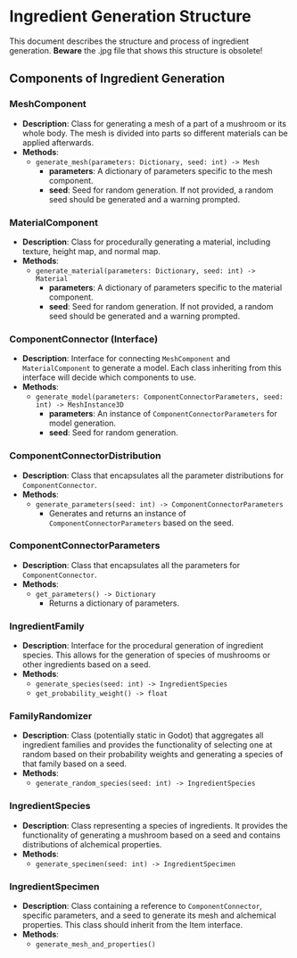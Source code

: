 # Ingredient Generation Structure

This document describes the structure and process of ingredient generation. __Beware__ the .jpg file that shows this structure is obsolete!

## Components of Ingredient Generation

### MeshComponent
- **Description**: Class for generating a mesh of a part of a mushroom or its whole body. The mesh is divided into parts so different materials can be applied afterwards.
- **Methods**:
  - `generate_mesh(parameters: Dictionary, seed: int) -> Mesh`
    - **parameters**: A dictionary of parameters specific to the mesh component.
    - **seed**: Seed for random generation. If not provided, a random seed should be generated and a warning prompted.

### MaterialComponent
- **Description**: Class for procedurally generating a material, including texture, height map, and normal map.
- **Methods**:
  - `generate_material(parameters: Dictionary, seed: int) -> Material`
    - **parameters**: A dictionary of parameters specific to the material component.
    - **seed**: Seed for random generation. If not provided, a random seed should be generated and a warning prompted.

### ComponentConnector (Interface)
- **Description**: Interface for connecting `MeshComponent` and `MaterialComponent` to generate a model. Each class inheriting from this interface will decide which components to use.
- **Methods**:
  - `generate_model(parameters: ComponentConnectorParameters, seed: int) -> MeshInstance3D`
    - **parameters**: An instance of `ComponentConnectorParameters` for model generation.
    - **seed**: Seed for random generation.

### ComponentConnectorDistribution
- **Description**: Class that encapsulates all the parameter distributions for `ComponentConnector`.
- **Methods**:
  - `generate_parameters(seed: int) -> ComponentConnectorParameters`
    - Generates and returns an instance of `ComponentConnectorParameters` based on the seed.

### ComponentConnectorParameters
- **Description**: Class that encapsulates all the parameters for `ComponentConnector`.
- **Methods**:
  - `get_parameters() -> Dictionary`
    - Returns a dictionary of parameters.

### IngredientFamily
- **Description**: Interface for the procedural generation of ingredient species. This allows for the generation of species of mushrooms or other ingredients based on a seed.
- **Methods**:
  - `generate_species(seed: int) -> IngredientSpecies`
  - `get_probability_weight() -> float`

### FamilyRandomizer
- **Description**: Class (potentially static in Godot) that aggregates all ingredient families and provides the functionality of selecting one at random based on their probability weights and generating a species of that family based on a seed.
- **Methods**:
  - `generate_random_species(seed: int) -> IngredientSpecies`

### IngredientSpecies
- **Description**: Class representing a species of ingredients. It provides the functionality of generating a mushroom based on a seed and contains distributions of alchemical properties.
- **Methods**:
  - `generate_specimen(seed: int) -> IngredientSpecimen`

### IngredientSpecimen
- **Description**: Class containing a reference to `ComponentConnector`, specific parameters, and a seed to generate its mesh and alchemical properties. This class should inherit from the Item interface.
- **Methods**:
  - `generate_mesh_and_properties()`
